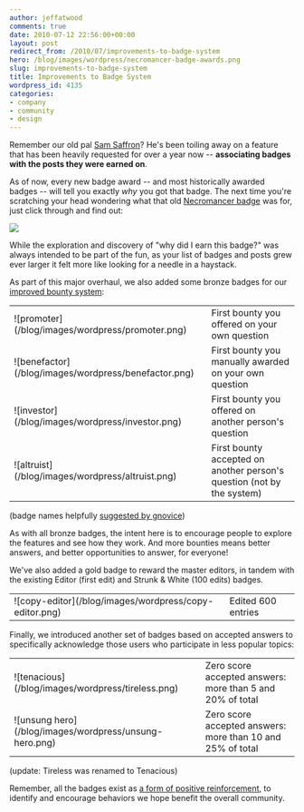 ```yaml
---
author: jeffatwood
comments: true
date: 2010-07-12 22:56:00+00:00
layout: post
redirect_from: /2010/07/improvements-to-badge-system
hero: /blog/images/wordpress/necromancer-badge-awards.png
slug: improvements-to-badge-system
title: Improvements to Badge System
wordpress_id: 4135
categories:
- company
- community
- design
---
```



Remember our old pal [Sam Saffron](http://blog.stackoverflow.com/2010/06/welcome-stack-overflow-valued-associate-00008/)? He's been toiling away on a feature that has been heavily requested for over a year now -- **associating badges with the posts they were earned on**.



As of now, every new badge award -- and most historically awarded badges -- will tell you exactly _why_ you got that badge. The next time you're scratching your head wondering what that old [Necromancer badge](http://stackoverflow.com/badges/17/necromancer) was for, just click through and find out:



![](/blog/images/wordpress/necromancer-badge-awards.png)



While the exploration and discovery of "why did I earn this badge?" was always intended to be part of the fun, as your list of badges and posts grew ever larger it felt more like looking for a needle in a haystack.



As part of this major overhaul, we also added some bronze badges for our [improved bounty system](http://blog.stackoverflow.com/2010/06/improvements-to-bounty-system/):



<table cellpadding="2" cellspacing="2" >
<tr >
<td >![promoter](/blog/images/wordpress/promoter.png)
</td>
<td >First bounty you offered on your own question
</td></tr>
<tr >
<td >![benefactor](/blog/images/wordpress/benefactor.png)
</td>
<td >First bounty you manually awarded on your own question
</td></tr>
<tr >
<td >![investor](/blog/images/wordpress/investor.png)
</td>
<td >First bounty you offered on another person's question
</td></tr>
<tr >
<td >![altruist](/blog/images/wordpress/altruist.png)
</td>
<td >First bounty accepted on another person's question (not by the system)
</td></tr>
</table>



(badge names helpfully [suggested by gnovice](http://meta.stackoverflow.com/questions/56067/bounty-badges-need-pretty-names/56074#56074))



As with all bronze badges, the intent here is to encourage people to explore the features and see how they work. And more bounties means better answers, and better opportunities to answer, for everyone!



We've also added a gold badge to reward the master editors, in tandem with the existing Editor (first edit) and Strunk & White (100 edits) badges.



<table cellpadding="2" cellspacing="2" >
<tr >
<td >![copy-editor](/blog/images/wordpress/copy-editor.png)
</td>
<td >Edited 600 entries
</td></tr>
</table>



Finally, we introduced another set of badges based on accepted answers to specifically acknowledge those users who participate in less popular topics:



<table cellpadding="2" cellspacing="2" >
<tr >
<td >![tenacious](/blog/images/wordpress/tireless.png)
</td>
<td >Zero score accepted answers: more than 5 and 20% of total
</td></tr>
<tr >
<td >![unsung hero](/blog/images/wordpress/unsung-hero.png)
</td>
<td >Zero score accepted answers: more than 10 and 25% of total
</td></tr>
</table>



(update: Tireless was renamed to Tenacious)



Remember, all the badges exist as [a form of positive reinforcement](http://blog.stackoverflow.com/2009/12/badges-positive-only/), to identify and encourage behaviors we hope benefit the overall community.

